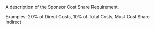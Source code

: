 A description of the Sponsor Cost Share Requirement.  

Examples:  20% of Direct Costs, 10% of Total Costs, Must Cost Share Indirect
